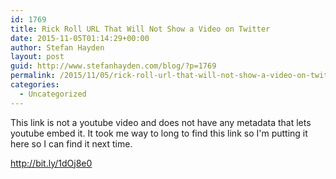 ```yaml
---
id: 1769
title: Rick Roll URL That Will Not Show a Video on Twitter
date: 2015-11-05T01:14:29+00:00
author: Stefan Hayden
layout: post
guid: http://www.stefanhayden.com/blog/?p=1769
permalink: /2015/11/05/rick-roll-url-that-will-not-show-a-video-on-twitter/
categories:
  - Uncategorized
---
```

This link is not a youtube video and does not have any metadata that lets youtube embed it. It took me way to long to find this link so I'm putting it here so I can find it next time.

<a href="http://bit.ly/1dOj8e0">http://bit.ly/1dOj8e0</a>
